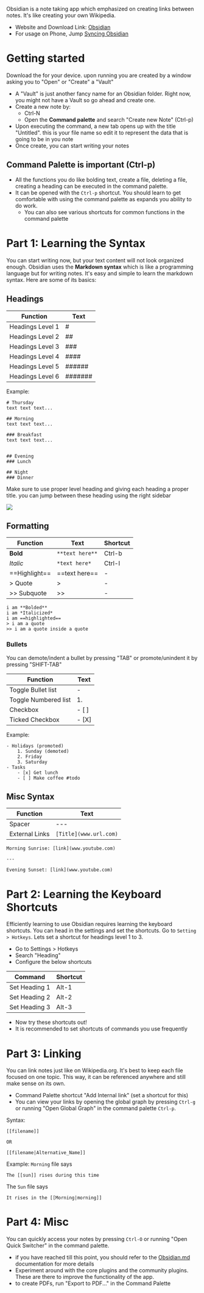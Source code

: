 Obsidian is a note taking app which emphasized on creating links between notes. It's like creating your own Wikipedia.

- Website and Download Link: [Obsidian](https://www.obsidian.md)
- For usage on Phone, Jump [Syncing Obsidian](Syncing%20Obsidian.md)

# Getting started
Download the for your device. upon running you are created by a window asking you to "Open" or "Create" a "Vault"

- A "Vault" is just another fancy name for an Obsidian folder. Right now, you might not have a Vault so go ahead and create one.
- Create a new note by:
	- Ctrl-N
	- Open the **Command palette** and search "Create new Note" (Ctrl-p)
- Upon executing the command, a new tab opens up with the title "Untitled". this is your file name so edit it to represent the data that is going to be in you note
- Once create, you can start writing your notes
## Command Palette is important (Ctrl-p)
- All the functions you do like bolding text, create a file, deleting a file, creating a heading can be executed in the command palette. 
- It can be opened with the `Ctrl-p` shortcut. You should learn to get comfortable with using the command palette as expands you ability to do work.
	- You can also see various shortcuts for common functions in the command palette

# Part 1: Learning the Syntax
You can start writing now, but your text content will not look organized enough. Obsidian uses the **Markdown syntax** which is like a programming language but for writing notes. It's easy and simple to learn the markdown syntax. Here are some of its basics:

## Headings

| Function         | Text    |
| ---------------- | ------- |
| Headings Level 1 | #       |
| Headings Level 2 | ##      |
| Headings Level 3 | ###     |
| Headings Level 4 | ####    |
| Headings Level 5 | ######  |
| Headings Level 6 | ####### |

Example:
```
# Thursday
text text text... 

## Morning
text text text... 

### Breakfast
text text text... 


## Evening
### Lunch

## Night
### Dinner
```
Make sure to use proper level heading and giving each heading a proper title. you can jump between these heading using the right sidebar

![](Obsidian/Obsidian%20Tutorial%20sidebar.png)

## Formatting

| Function | Text            | Shortcut |
| -------- | --------------- | -------- |
| **Bold** | `**text here**` | Ctrl-b   |
| *Italic* | `*text here*`   | Ctrl-I   |
|==Highlight== | ==text here==| - |
| > Quote | > | -|
|>> Subquote | >> | - |

```
i am **Bolded**
i am *Italicized*
i am ==highlighted==
> i am a quote
>> i am a quote inside a quote
```

### Bullets
You can demote/indent a bullet by pressing "TAB" or promote/unindent it by pressing "SHIFT-TAB"

| Function    | Text    |
| --- | --- |
| Toggle Bullet list     | -    |
| Toggle Numbered list | 1. |
| Checkbox | - [ ] |
| Ticked Checkbox | - [X] |

Example:
```
- Holidays (promoted)
	1. Sunday (demoted)
	2. Friday
	3. Saturday
- Tasks
	- [x] Get lunch 
	- [ ] Make coffee #todo
```

## Misc Syntax

| Function    | Text    |
| --- | --- |
| Spacer | ---    |
| External Links | `[Title](www.url.com)`|

```
Morning Sunrise: [link](www.youtube.com)

---

Evening Sunset: [link](www.youtube.com)
```


# Part 2: Learning the Keyboard Shortcuts
Efficiently learning to use Obsidian requires learning the keyboard shortcuts. You can head in the settings and set the shortcuts. Go to `Setting > Hotkeys`. Lets set a shortcut for headings level 1 to 3.

- Go to Settings > Hotkeys
- Search "Heading"
- Configure the below shortcuts

| Command       | Shortcut |
| ------------- | -------- |
| Set Heading 1 | Alt-1    |
| Set Heading 2 | Alt-2    |
| Set Heading 3 | Alt-3    |

- Now try these shortcuts out!
- It is recommended to set shortcuts of commands you use frequently

# Part 3: Linking
You can link notes just like on Wikipedia.org. It's best to keep each file focused on one topic. This way, it can be referenced anywhere and still make sense on its own. 

- Command Palette shortcut "Add Internal link" (set a shortcut for this)
- You can view your links by opening the global graph by pressing `Ctrl-g` or running "Open Global Graph" in the command palette `Ctrl-p`.

Syntax: 
```
[[filename]]

OR

[[filename|Alternative_Name]]
```

Example: `Morning` file says
```
The [[sun]] rises during this time
```

The `Sun` file says
```
It rises in the [[Morning|morning]]
```

# Part 4: Misc
You can quickly access your notes by pressing `Ctrl-O` or running "Open Quick Switcher" in the command palette.

- if you have reached till this point, you should refer to the [Obsidian.md](https://help.obsidian.md/) documentation for more details
- Experiment around with the core plugins and the community plugins. These are there to improve the functionality of the app.
- to create PDFs, run "Export to PDF..." in the Command Palette
